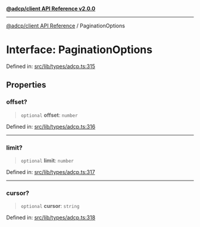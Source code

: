 [**@adcp/client API Reference v2.0.0**](../README.md)

***

[@adcp/client API Reference](../README.md) / PaginationOptions

# Interface: PaginationOptions

Defined in: [src/lib/types/adcp.ts:315](https://github.com/adcontextprotocol/adcp-client/blob/add23254eadaef025ae9fbe49b40948f459b98ff/src/lib/types/adcp.ts#L315)

## Properties

### offset?

> `optional` **offset**: `number`

Defined in: [src/lib/types/adcp.ts:316](https://github.com/adcontextprotocol/adcp-client/blob/add23254eadaef025ae9fbe49b40948f459b98ff/src/lib/types/adcp.ts#L316)

***

### limit?

> `optional` **limit**: `number`

Defined in: [src/lib/types/adcp.ts:317](https://github.com/adcontextprotocol/adcp-client/blob/add23254eadaef025ae9fbe49b40948f459b98ff/src/lib/types/adcp.ts#L317)

***

### cursor?

> `optional` **cursor**: `string`

Defined in: [src/lib/types/adcp.ts:318](https://github.com/adcontextprotocol/adcp-client/blob/add23254eadaef025ae9fbe49b40948f459b98ff/src/lib/types/adcp.ts#L318)
